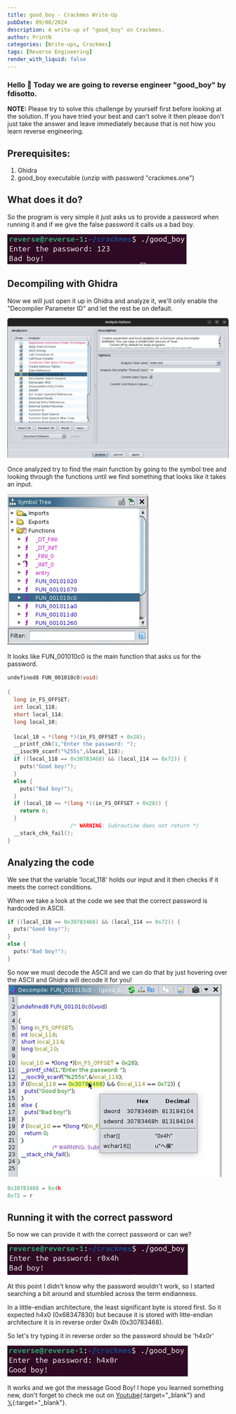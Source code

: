 ```yaml
---
title: good_boy - Crackmes Write-Up
pubDate: 09/08/2024
description: A write-up of "good_boy" on Crackmes.
author: PrintN
categories: [Write-ups, Crackmes]
tags: [Reverse Engineering]
render_with_liquid: false
---
```

### Hello 👋 Today we are going to reverse engineer "good_boy" by fdisotto.
**NOTE:** Please try to solve this challenge by yourself first before looking at the solution. If you have tried your best and can't solve it then please don't just take the answer and leave immediately because that is not how you learn reverse engineering. 


## Prerequisites:
1. Ghidra
2. good_boy executable (unzip with password "crackmes.one")


## What does it do?
So the program is very simple it just asks us to provide a password when running it and if we give the false password it calls us a bad boy.

<img src="assets/blog/good_boy-crackmes/1.webp" alt="Screenshot 1" />


## Decompiling with Ghidra
Now we will just open it up in Ghidra and analyze it, we'll only enable the "Decompiler Parameter ID" and let the rest be on default.

<img src="assets/blog/good_boy-crackmes/2.webp" alt="Screenshot 2" />

Once analyzed try to find the main function by going to the symbol tree and looking through the functions until we find something that looks like it takes an input.

<img src="assets/blog/good_boy-crackmes/3.webp" alt="Screenshot 3" />

It looks like FUN_001010c0 is the main function that asks us for the password.
   
```c
undefined8 FUN_001010c0(void)

{
  long in_FS_OFFSET;
  int local_118;
  short local_114;
  long local_10;
  
  local_10 = *(long *)(in_FS_OFFSET + 0x28);
  __printf_chk(1,"Enter the password: ");
  __isoc99_scanf("%255s",&local_118);
  if ((local_118 == 0x30783468) && (local_114 == 0x72)) {
    puts("Good boy!");
  }
  else {
    puts("Bad boy!");
  }
  if (local_10 == *(long *)(in_FS_OFFSET + 0x28)) {
    return 0;
  }
                    /* WARNING: Subroutine does not return */
  __stack_chk_fail();
}
```


## Analyzing the code
We see that the variable 'local_118' holds our input and it then checks if it meets the correct conditions. 

When we take a look at the code we see that the correct password is hardcoded in ASCII.
```c
if ((local_118 == 0x30783468) && (local_114 == 0x72)) {
  puts("Good boy!");
}
else {
  puts("Bad boy!");
}
```
So now we must decode the ASCII and we can do that by just hovering over the ASCII and Ghidra will decode it for you!
<img src="assets/blog/good_boy-crackmes/4.webp" alt="Screenshot 4" />

```c
0x30783468 = 0x4h
0x72 = r
```


## Running it with the correct password
So now we can provide it with the correct password or can we?

<img src="assets/blog/good_boy-crackmes/5.webp" alt="Screenshot 5" />

At this point I didn't know why the password wouldn't work, so I started searching a bit around and stumbled across the term endianness. 

In a little-endian architecture, the least significant byte is stored first. So it expected h4x0 (0x68347830) but because it is stored with litte-endian architecture it is in reverse order 0x4h (0x30783468).

So let's try typing it in reverse order so the password should be 'h4x0r'

<img src="assets/blog/good_boy-crackmes/6.webp" alt="Screenshot 6" />

It works and we got the message Good Boy! I hope you learned something new, don't forget to check me out on [Youtube](https://youtube.com/@PrintN42){:target="_blank"} and [𝕏](https://x.com/PrintN42){:target="_blank"}.
